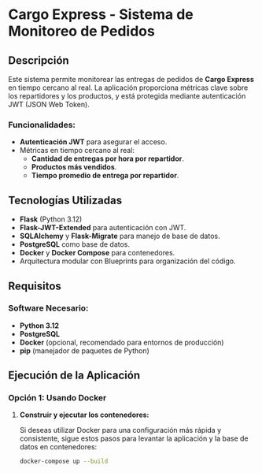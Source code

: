 # Cargo Express - Sistema de Monitoreo de Pedidos

## Descripción

Este sistema permite monitorear las entregas de pedidos de **Cargo Express** en tiempo cercano al real. La aplicación proporciona métricas clave sobre los repartidores y los productos, y está protegida mediante autenticación JWT (JSON Web Token).

### Funcionalidades:

- **Autenticación JWT** para asegurar el acceso.
- Métricas en tiempo cercano al real:
  - **Cantidad de entregas por hora por repartidor**.
  - **Productos más vendidos**.
  - **Tiempo promedio de entrega por repartidor**.
  
## Tecnologías Utilizadas

- **Flask** (Python 3.12)
- **Flask-JWT-Extended** para autenticación con JWT.
- **SQLAlchemy** y **Flask-Migrate** para manejo de base de datos.
- **PostgreSQL** como base de datos.
- **Docker** y **Docker Compose** para contenedores.
- Arquitectura modular con Blueprints para organización del código.

## Requisitos

### Software Necesario:

- **Python 3.12**
- **PostgreSQL**
- **Docker** (opcional, recomendado para entornos de producción)
- **pip** (manejador de paquetes de Python)






## Ejecución de la Aplicación

### Opción 1: Usando Docker

1. **Construir y ejecutar los contenedores:**

   Si deseas utilizar Docker para una configuración más rápida y consistente, sigue estos pasos para levantar la aplicación y la base de datos en contenedores:

   ```bash
   docker-compose up --build